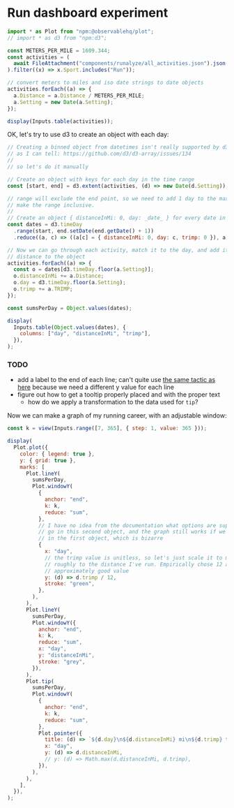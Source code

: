 # Run dashboard experiment

```js
import * as Plot from "npm:@observablehq/plot";
// import * as d3 from "npm:d3";
```

```js echo
const METERS_PER_MILE = 1609.344;
const activities = (
  await FileAttachment("components/runalyze/all_activities.json").json()
).filter((x) => x.Sport.includes("Run"));

// convert meters to miles and iso date strings to date objects
activities.forEach((a) => {
  a.Distance = a.Distance / METERS_PER_MILE;
  a.Setting = new Date(a.Setting);
});

display(Inputs.table(activities));
```

OK, let's try to use d3 to create an object with each day:

```js echo
// Creating a binned object from datetimes isn't really supported by d3, as far
// as I can tell: https://github.com/d3/d3-array/issues/134
//
// so let's do it manually

// Create an object with keys for each day in the time range
const [start, end] = d3.extent(activities, (d) => new Date(d.Setting));

// range will exclude the end point, so we need to add 1 day to the max date to
// make the range inclusive.
//
// Create an object { distanceInMi: 0, day: _date_ } for every date in the range
const dates = d3.timeDay
  .range(start, end.setDate(end.getDate() + 1))
  .reduce((a, c) => ((a[c] = { distanceInMi: 0, day: c, trimp: 0 }), a), {});

// Now we can go through each activity, match it to the day, and add its
// distance to the object
activities.forEach((a) => {
  const o = dates[d3.timeDay.floor(a.Setting)];
  o.distanceInMi += a.Distance;
  o.day = d3.timeDay.floor(a.Setting);
  o.trimp += a.TRIMP;
});

const sumsPerDay = Object.values(dates);

display(
  Inputs.table(Object.values(dates), {
    columns: ["day", "distanceInMi", "trimp"],
  }),
);
```

### TODO

- add a label to the end of each line; can't quite use [the same tactic as here](https://observablehq.com/@observablehq/plot-index-chart?intent=fork) because we need a different y value for each line
- figure out how to get a tooltip properly placed and with the proper text
  - how do we apply a transformation to the data used for `tip`?

Now we can make a graph of my running career, with an adjustable window:

```js echo
const k = view(Inputs.range([7, 365], { step: 1, value: 365 }));
```

```js echo
display(
  Plot.plot({
    color: { legend: true },
    y: { grid: true },
    marks: [
      Plot.lineY(
        sumsPerDay,
        Plot.windowY(
          {
            anchor: "end",
            k: k,
            reduce: "sum",
          },
          // I have no idea from the documentation what options are supposed to
          // go in this second object, and the graph still works if we put these
          // in the first object, which is bizarre
          {
            x: "day",
            // the trimp value is unitless, so let's just scale it to match it
            // roughly to the distance I've run. Empirically chose 12 as an
            // approximately good value
            y: (d) => d.trimp / 12,
            stroke: "green",
          },
        ),
      ),
      Plot.lineY(
        sumsPerDay,
        Plot.windowY({
          anchor: "end",
          k: k,
          reduce: "sum",
          x: "day",
          y: "distanceInMi",
          stroke: "grey",
        }),
      ),
      Plot.tip(
        sumsPerDay,
        Plot.windowY(
          {
            anchor: "end",
            k: k,
            reduce: "sum",
          },
          Plot.pointer({
            title: (d) => `${d.day}\n${d.distanceInMi} mi\n${d.trimp} trimp`,
            x: "day",
            y: (d) => d.distanceInMi,
            // y: (d) => Math.max(d.distanceInMi, d.trimp),
          }),
        ),
      ),
    ],
  }),
);
```

